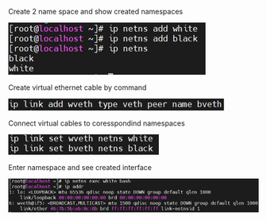 

Create 2 name space and show created namespaces

![imagename](/image/1.jpg)

Create virtual ethernet cable by command

![imagename](/image/2.jpg)

Connect virtual cables to coresspondind namespaces

![imagename](/image/3.jpg)

Enter namespace and see created interface

![imagename](/image/4.jpg)
